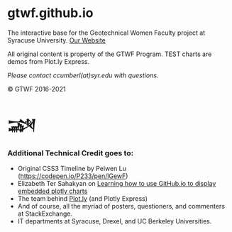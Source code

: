 # gtwf.github.io

The interactive base for the Geotechnical Women Faculty project at Syracuse University.
[Our Website](http://gtwf.syr.edu)

All original content is property of the GTWF Program. TEST charts are demos from Plot.ly Express.

_Please contact ccumberl(at)syr.edu with questions._

&copy; GTWF 2016-2021

# &#74448;


### Additional Technical Credit goes to:
+ Original CSS3 Timeline by Peiwen Lu (https://codepen.io/P233/pen/lGewF)
+ Elizabeth Ter Sahakyan on [Learning how to use GitHub.io to display embedded plotly charts](https://towardsdatascience.com/how-to-create-a-plotly-visualization-and-embed-it-on-websites-517c1a78568b)
+ The team behind [Plot.ly](https://plot.ly) (and Plotly Express)
+ And of course, all the myriad of posters, questioners, and commenters at StackExchange.
+ IT departments at Syracuse, Drexel, and UC Berkeley Universities.
